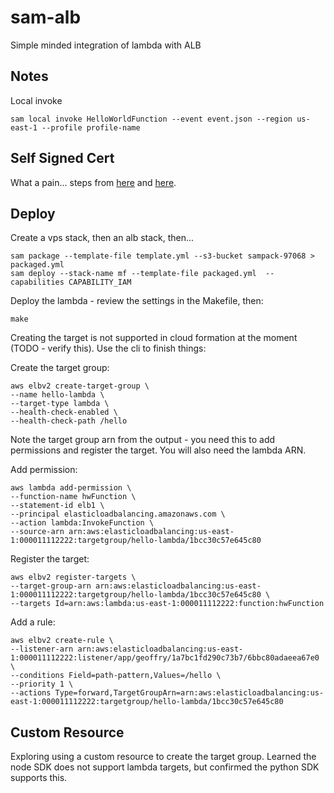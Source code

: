 # sam-alb

Simple minded integration of lambda with ALB

## Notes

Local invoke

```console
sam local invoke HelloWorldFunction --event event.json --region us-east-1 --profile profile-name
```
## Self Signed Cert

What a pain... steps from [here](https://docs.aws.amazon.com/elasticbeanstalk/latest/dg/configuring-https-ssl.html) and [here](https://docs.aws.amazon.com/elasticbeanstalk/latest/dg/configuring-https-ssl-upload.html).


## Deploy

Create a vps stack, then an alb stack, then...

```console
sam package --template-file template.yml --s3-bucket sampack-97068 > packaged.yml
sam deploy --stack-name mf --template-file packaged.yml  --capabilities CAPABILITY_IAM
```

Deploy the lambda - review the settings in the Makefile, then:

```console
make
```

Creating the target is not supported in cloud formation at the moment (TODO - verify this). Use the cli to finish things:

Create the target group:

```console
aws elbv2 create-target-group \
--name hello-lambda \
--target-type lambda \
--health-check-enabled \
--health-check-path /hello
```

Note the target group arn from the output - you need this to add permissions and register the target. You will also need the lambda ARN.

Add permission:

```console
aws lambda add-permission \
--function-name hwFunction \
--statement-id elb1 \
--principal elasticloadbalancing.amazonaws.com \
--action lambda:InvokeFunction \
--source-arn arn:aws:elasticloadbalancing:us-east-1:000011112222:targetgroup/hello-lambda/1bcc30c57e645c80
```

Register the target:

```console
aws elbv2 register-targets \
--target-group-arn arn:aws:elasticloadbalancing:us-east-1:000011112222:targetgroup/hello-lambda/1bcc30c57e645c80 \
--targets Id=arn:aws:lambda:us-east-1:000011112222:function:hwFunction
```

Add a rule:

```console
aws elbv2 create-rule \
--listener-arn arn:aws:elasticloadbalancing:us-east-1:000011112222:listener/app/geoffry/1a7bc1fd290c73b7/6bbc80adaeea67e0 \
--conditions Field=path-pattern,Values=/hello \
--priority 1 \
--actions Type=forward,TargetGroupArn=arn:aws:elasticloadbalancing:us-east-1:000011112222:targetgroup/hello-lambda/1bcc30c57e645c80
```


## Custom Resource

Exploring using a custom resource to create the target group. Learned the node SDK does not support lambda targets, but confirmed the python SDK supports this.

